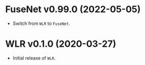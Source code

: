 # FuseNet v0.99.0 (2022-05-05)

+ Switch from ```WLR``` to ```FuseNet```.

# WLR v0.1.0 (2020-03-27)

+ Initial release of ```WLR```.
